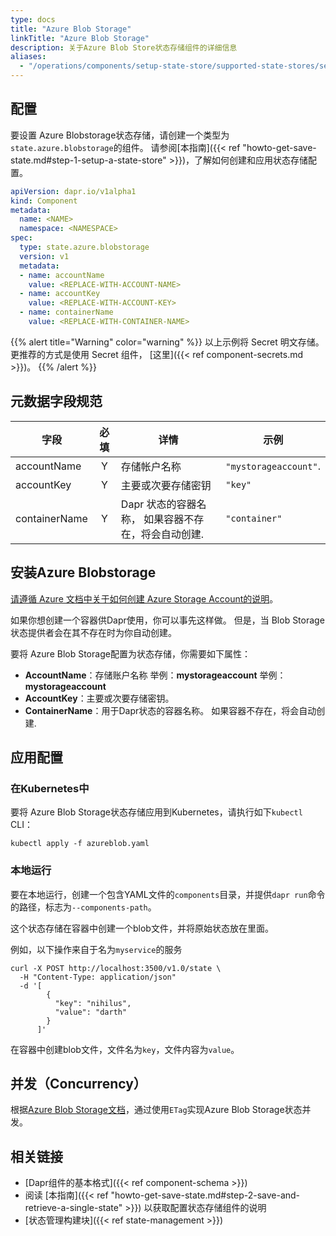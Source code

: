 ```yaml
---
type: docs
title: "Azure Blob Storage"
linkTitle: "Azure Blob Storage"
description: 关于Azure Blob Store状态存储组件的详细信息
aliases:
  - "/operations/components/setup-state-store/supported-state-stores/setup-azure-blobstorage/"
---
```


## 配置

要设置 Azure Blobstorage状态存储，请创建一个类型为`state.azure.blobstorage`的组件。 请参阅[本指南]({{< ref "howto-get-save-state.md#step-1-setup-a-state-store" >}})，了解如何创建和应用状态存储配置。


```yaml
apiVersion: dapr.io/v1alpha1
kind: Component
metadata:
  name: <NAME>
  namespace: <NAMESPACE>
spec:
  type: state.azure.blobstorage
  version: v1
  metadata:
  - name: accountName
    value: <REPLACE-WITH-ACCOUNT-NAME>
  - name: accountKey
    value: <REPLACE-WITH-ACCOUNT-KEY>
  - name: containerName
    value: <REPLACE-WITH-CONTAINER-NAME>
```

{{% alert title="Warning" color="warning" %}}
以上示例将 Secret 明文存储。 更推荐的方式是使用 Secret 组件， [这里]({{< ref component-secrets.md >}})。
{{% /alert %}}


## 元数据字段规范

| 字段            | 必填 | 详情                            | 示例                    |
| ------------- |:--:| ----------------------------- | --------------------- |
| accountName   | Y  | 存储帐户名称                        | `"mystorageaccount"`. |
| accountKey    | Y  | 主要或次要存储密钥                     | `"key"`               |
| containerName | Y  | Dapr 状态的容器名称， 如果容器不存在，将会自动创建. | `"container"`         |

## 安装Azure Blobstorage

[请遵循 Azure 文档中关于如何创建 Azure Storage Account的说明](https://docs.microsoft.com/en-us/azure/storage/common/storage-account-create?tabs=azure-portal)。

如果你想创建一个容器供Dapr使用，你可以事先这样做。 但是，当 Blob Storage状态提供者会在其不存在时为你自动创建。

要将 Azure Blob Storage配置为状态存储，你需要如下属性：
- **AccountName**：存储账户名称 举例：**mystorageaccount** 举例：**mystorageaccount**
- **AccountKey**：主要或次要存储密钥。
- **ContainerName**：用于Dapr状态的容器名称。 如果容器不存在，将会自动创建.

## 应用配置

### 在Kubernetes中

要将 Azure Blob Storage状态存储应用到Kubernetes，请执行如下`kubectl` CLI：

```
kubectl apply -f azureblob.yaml
```
### 本地运行

要在本地运行，创建一个包含YAML文件的`components`目录，并提供`dapr run`命令的路径，标志为`--components-path`。

这个状态存储在容器中创建一个blob文件，并将原始状态放在里面。

例如，以下操作来自于名为`myservice`的服务

```shell
curl -X POST http://localhost:3500/v1.0/state \
  -H "Content-Type: application/json"
  -d '[
        {
          "key": "nihilus",
          "value": "darth"
        }
      ]'
```

在容器中创建blob文件，文件名为`key`，文件内容为`value`。

## 并发（Concurrency）

根据[Azure Blob Storage文档](https://docs.microsoft.com/en-us/azure/storage/common/storage-concurrency#managing-concurrency-in-blob-storage)，通过使用`ETag`实现Azure Blob Storage状态并发。

## 相关链接
- [Dapr组件的基本格式]({{< ref component-schema >}})
- 阅读 [本指南]({{< ref "howto-get-save-state.md#step-2-save-and-retrieve-a-single-state" >}}) 以获取配置状态存储组件的说明
- [状态管理构建块]({{< ref state-management >}})
